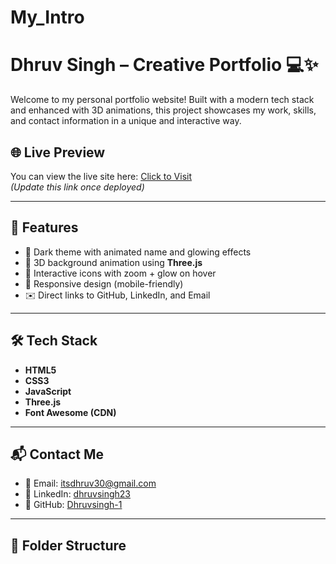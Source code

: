# My_Intro
# Dhruv Singh – Creative Portfolio 💻✨

Welcome to my personal portfolio website! Built with a modern tech stack and enhanced with 3D animations, this project showcases my work, skills, and contact information in a unique and interactive way.

## 🌐 Live Preview
You can view the live site here: [Click to Visit](https://your-deployment-link.vercel.app/)  
_(Update this link once deployed)_

---

## 🚀 Features

- 🎨 Dark theme with animated name and glowing effects
- 🧠 3D background animation using **Three.js**
- 🔗 Interactive icons with zoom + glow on hover
- 📱 Responsive design (mobile-friendly)
- ✉️ Direct links to GitHub, LinkedIn, and Email

---

## 🛠️ Tech Stack

- **HTML5**
- **CSS3**
- **JavaScript**
- **Three.js**
- **Font Awesome (CDN)**

---

## 📬 Contact Me

- 📧 Email: [itsdhruv30@gmail.com](mailto:itsdhruv30@gmail.com)
- 🔗 LinkedIn: [dhruvsingh23](https://www.linkedin.com/in/dhruvsingh23/)
- 🐙 GitHub: [Dhruvsingh-1](https://github.com/Dhruvsingh-1)

---

## 📂 Folder Structure

